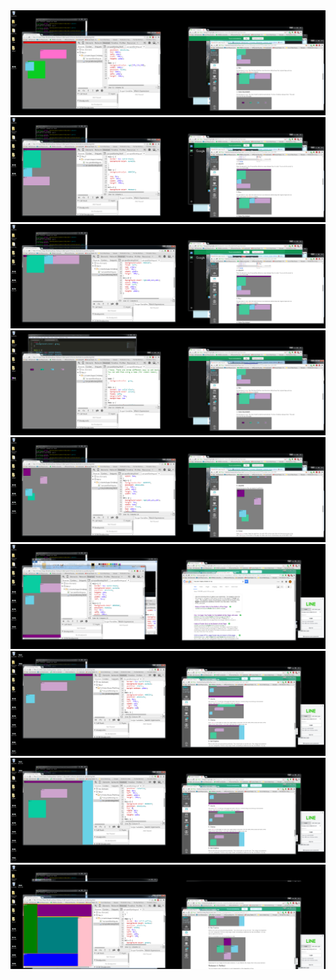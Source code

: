 <!DOCTYPE html>
<html>
	<img src="imgs/Pair1scrn1.png">
	<img src="imgs/Pair1scrn2.png">
	<img src="imgs/Pair1scrn3.png">
	<img src="imgs/Pair1scrn4.png">
	<img src="imgs/Pair1scrn5.png">
	<img src="imgs/Pair1scrn6.png">
	<img src="imgs/Pair1scrn7.png">
	<img src="imgs/Pair1scrn8.png">
	<img src="imgs/Pair1scrn9.png">